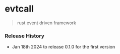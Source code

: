 # evtcall
> rust event driven framework 

### Release History
* Jan 18th 2024 to release 0.1.0 for the first version


